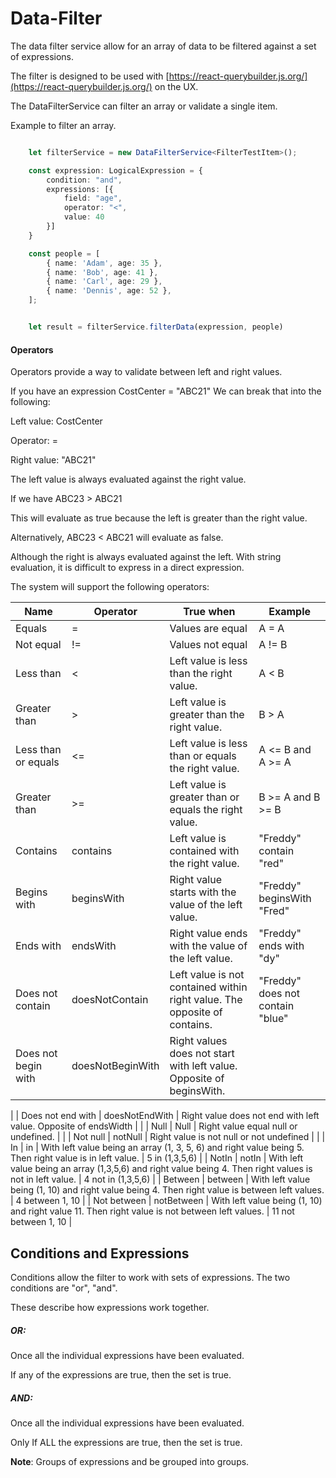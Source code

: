 # Data-Filter

The data filter service allow for an array of data to be filtered against a set of expressions.

The filter is designed to be used with [https://react-querybuilder.js.org/](https://react-querybuilder.js.org/) on the UX.

The DataFilterService can filter an array or validate a single item.


Example to filter an array.

```typescript

    let filterService = new DataFilterService<FilterTestItem>();

    const expression: LogicalExpression = {
        condition: "and",
        expressions: [{
            field: "age",
            operator: "<",
            value: 40
        }]
    }

    const people = [
        { name: 'Adam', age: 35 },
        { name: 'Bob', age: 41 },
        { name: 'Carl', age: 29 },
        { name: 'Dennis', age: 52 },
    ];


    let result = filterService.filterData(expression, people)

```




#### Operators

Operators provide a way to validate between left and right values.

If you have an expression CostCenter = "ABC21" We can break that into the following:

Left value: CostCenter

Operator: =

Right value: "ABC21"

The left value is always evaluated against the right value.

If we have ABC23 \> ABC21

This will evaluate as true because the left is greater than the right value.

Alternatively, ABC23 \< ABC21 will evaluate as false.

Although the right is always evaluated against the left. With string evaluation, it is difficult to express in a direct expression.

The system will support the following operators:

| **Name** | **Operator** | **True when** | **Example** |
| --- | --- | --- | --- |
| Equals | = | Values are equal | A = A |
| Not equal | != | Values not equal | A != B |
| Less than | \< | Left value is less than the right value. | A \< B |
| Greater than | \> | Left value is greater than the right value. | B \> A |
| Less than or equals | \<= | Left value is less than or equals the right value. | A \<= B and A \>= A |
| Greater than | \>= | Left value is greater than or equals the right value. | B \>= A and B \>= B |
| Contains | contains | Left value is contained with the right value. | "Freddy" contain "red" |
| Begins with | beginsWith | Right value starts with the value of the left value. | "Freddy" beginsWith "Fred" |
| Ends with | endsWith | Right value ends with the value of the left value. | "Freddy" ends with "dy" |
| Does not contain | doesNotContain | Left value is not contained within right value. The opposite of contains. | "Freddy" does not contain "blue" |
| Does not begin with | doesNotBeginWith | Right values does not start with left value. Opposite of beginsWith. |
 |
| Does not end with | doesNotEndWith | Right value does not end with left value. Opposite of endsWidth |
 |
| Null | Null | Right value equal null or undefined. |
 |
| Not null | notNull | Right value is not null or not undefined |
 |
| In | in | With left value being an array (1, 3, 5, 6) and right value being 5. Then right value is in left value. | 5 in (1,3,5,6) |
| NotIn | notIn | With left value being an array (1,3,5,6) and right value being 4. Then right values is not in left value. | 4 not in (1,3,5,6) |
| Between | between | With left value being (1, 10) and right value being 4. Then right value is between left values. | 4 between 1, 10 |
| Not between | notBetween | With left value being (1, 10) and right value 11. Then right value is not between left values. | 11 not between 1, 10 |


## Conditions and Expressions

Conditions allow the filter to work with sets of expressions. The two conditions are "or", "and".

These describe how expressions work together.

##### OR:

Once all the individual expressions have been evaluated.

If any of the expressions are true, then the set is true.

##### AND:

Once all the individual expressions have been evaluated.

Only If ALL the expressions are true, then the set is true.

**Note**: Groups of expressions and be grouped into groups.